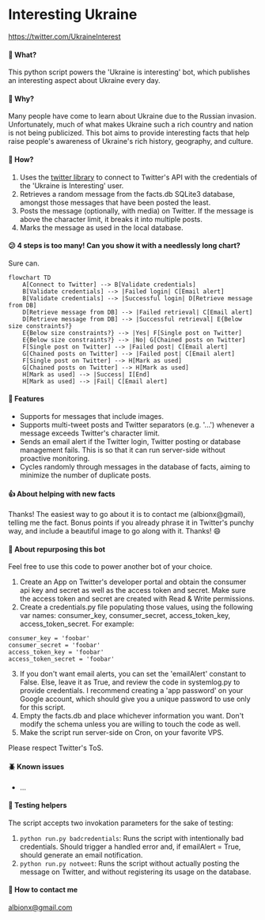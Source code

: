 # Interesting Ukraine
https://twitter.com/UkraineInterest

#### 🤖 What? 
This python script powers the 'Ukraine is interesting' bot, which publishes an interesting aspect about Ukraine every day.

#### 🤔 Why? 
Many people have come to learn about Ukraine due to the Russian invasion. Unfortunately, much of what makes Ukraine such a rich country and nation is not being publicized. This bot aims to provide interesting facts that help raise people's awareness of Ukraine's rich history, geography, and culture.

#### 🔎 How?
1. Uses the [twitter library](https://pypi.python.org/pypi/python-twitter) to connect to Twitter's API with the credentials of the 'Ukraine is Interesting' user.
2. Retrieves a random message from the facts.db SQLite3 database, amongst those messages that have been posted the least.
3. Posts the message (optionally, with media) on Twitter. If the message is above the character limit, it breaks it into multiple posts.
4. Marks the message as used in the local database.

#### 😕 4 steps is too many! Can you show it with a needlessly long chart?
Sure can.
```mermaid
flowchart TD
    A[Connect to Twitter] --> B[Validate credentials]
    B[Validate credentials] --> |Failed login| C[Email alert]
    B[Validate credentials] --> |Successful login| D[Retrieve message from DB]
    D[Retrieve message from DB] --> |Failed retrieval| C[Email alert]
    D[Retrieve message from DB] --> |Successful retrieval| E{Below size constraints?}
    E{Below size constraints?} --> |Yes| F[Single post on Twitter]
    E{Below size constraints?} --> |No| G[Chained posts on Twitter]
    F[Single post on Twitter] --> |Failed post| C[Email alert]
    G[Chained posts on Twitter] --> |Failed post| C[Email alert]
    F[Single post on Twitter] --> H[Mark as used]
    G[Chained posts on Twitter] --> H[Mark as used]
    H[Mark as used] --> |Success| I[End]
    H[Mark as used] --> |Fail| C[Email alert]
```

#### 💪 Features
- Supports for messages that include images.
- Supports multi-tweet posts and Twitter separators (e.g. '...') whenever a message exceeds Twitter's character limit.
- Sends an email alert if the Twitter login, Twitter posting or database management fails. This is so that it can run server-side without proactive monitoring.
- Cycles randomly through messages in the database of facts, aiming to minimize the number of duplicate posts.

#### 👍 About helping with new facts
Thanks! The easiest way to go about it is to contact me (albionx@gmail), telling me the fact. Bonus points if you already phrase it in Twitter's punchy way, and include a beautiful image to go along with it. Thanks! 😄

#### 🫵 About repurposing this bot
Feel free to use this code to power another bot of your choice. 
1. Create an App on Twitter's developer portal and obtain the consumer api key and secret as well as the access token and secret. Make sure the access token and secret are created with Read & Write permissions.
2. Create a credentials.py file populating those values, using the following var names: consumer_key, consumer_secret, access_token_key, access_token_secret. For example:
```
consumer_key = 'foobar'
consumer_secret = 'foobar'
access_token_key = 'foobar'
access_token_secret = 'foobar'
```
3. If you don't want email alerts, you can set the 'emailAlert' constant to False. Else, leave it as True, and review the code in systemlog.py to provide credentials. I recommend creating a 'app password' on your Google account, which should give you a unique password to use only for this script.
4. Empty the facts.db and place whichever information you want. Don't modify the schema unless you are willing to touch the code as well.
5. Make the script run server-side on Cron, on your favorite VPS.

Please respect Twitter's ToS.

#### 🪲 Known issues
- ...

#### 🧪 Testing helpers
The script accepts two invokation parameters for the sake of testing:
1. ``` python run.py badcredentials ```: Runs the script with intentionally bad credentials. Should trigger a handled error and, if emailAlert = True, should generate an email notification.
2. ``` python run.py notweet ```: Runs the script without actually posting the message on Twitter, and without registering its usage on the database.

#### 📧 How to contact me
albionx@gmail.com
